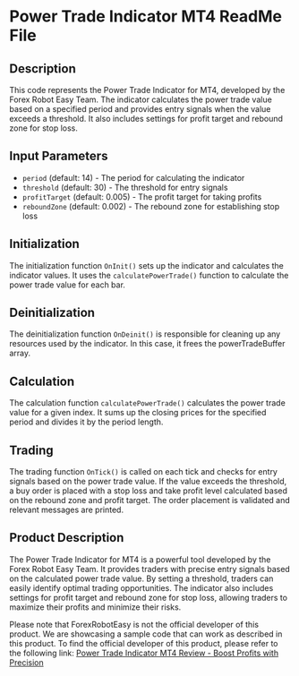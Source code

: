 # Power Trade Indicator MT4 ReadMe File

## Description
This code represents the Power Trade Indicator for MT4, developed by the Forex Robot Easy Team. The indicator calculates the power trade value based on a specified period and provides entry signals when the value exceeds a threshold. It also includes settings for profit target and rebound zone for stop loss.

## Input Parameters
- `period` (default: 14) - The period for calculating the indicator
- `threshold` (default: 30) - The threshold for entry signals
- `profitTarget` (default: 0.005) - The profit target for taking profits
- `reboundZone` (default: 0.002) - The rebound zone for establishing stop loss

## Initialization
The initialization function `OnInit()` sets up the indicator and calculates the indicator values. It uses the `calculatePowerTrade()` function to calculate the power trade value for each bar.

## Deinitialization
The deinitialization function `OnDeinit()` is responsible for cleaning up any resources used by the indicator. In this case, it frees the powerTradeBuffer array.

## Calculation
The calculation function `calculatePowerTrade()` calculates the power trade value for a given index. It sums up the closing prices for the specified period and divides it by the period length.

## Trading
The trading function `OnTick()` is called on each tick and checks for entry signals based on the power trade value. If the value exceeds the threshold, a buy order is placed with a stop loss and take profit level calculated based on the rebound zone and profit target. The order placement is validated and relevant messages are printed.

## Product Description
The Power Trade Indicator for MT4 is a powerful tool developed by the Forex Robot Easy Team. It provides traders with precise entry signals based on the calculated power trade value. By setting a threshold, traders can easily identify optimal trading opportunities. The indicator also includes settings for profit target and rebound zone for stop loss, allowing traders to maximize their profits and minimize their risks.

Please note that ForexRobotEasy is not the official developer of this product. We are showcasing a sample code that can work as described in this product. To find the official developer of this product, please refer to the following link: [Power Trade Indicator MT4 Review - Boost Profits with Precision](https://forexroboteasy.com/forex-robot-review/power-trade-indicator-mt4-review-boost-profits-with-precision/)
